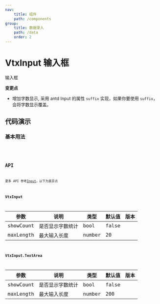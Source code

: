 ```yaml
---
nav:
    title: 组件
    path: /components
group:
    title: 数据录入
    path: /data
    order: 2
---
```


# VtxInput 输入框

输入框

**变更点**

-   增加字数显示, 采用 antd Input 的属性 `suffix` 实现，如果你要使用 `suffix`，会将字数显示覆盖。

## 代码演示

### 基本用法

<code src="./demo/demo1.jsx">
<code src="./demo/demo2.jsx">

## API

更多 API 参考[Input](https://3x.ant.design/components/input-cn/)，以下为差异点

### VtxInput

| 参数      | 说明             | 类型   | 默认值 | 版本 |
| --------- | ---------------- | ------ | ------ | ---- |
| showCount | 是否显示字数统计 | bool   | false  |      |
| maxLength | 最大输入长度     | number | 20     |      |

### VtxInput.TextArea

| 参数      | 说明             | 类型   | 默认值 | 版本 |
| --------- | ---------------- | ------ | ------ | ---- |
| showCount | 是否显示字数统计 | bool   | false  |      |
| maxLength | 最大输入长度     | number | 200    |      |
